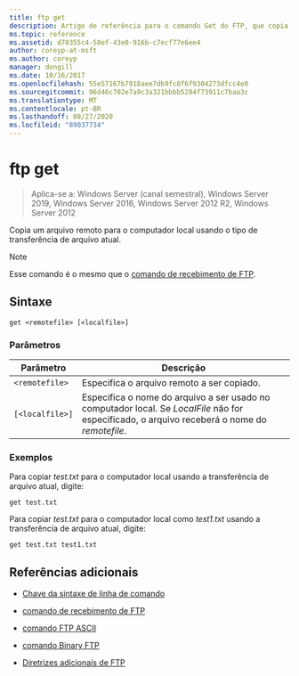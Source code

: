 ```yaml
---
title: ftp get
description: Artigo de referência para o comando Get do FTP, que copia um arquivo remoto para o computador local usando o tipo de transferência de arquivo atual.
ms.topic: reference
ms.assetid: d70355c4-58ef-43e0-916b-c7ecf77e6ee4
author: coreyp-at-msft
ms.author: coreyp
manager: dongill
ms.date: 10/16/2017
ms.openlocfilehash: 55e57167b7918aee7db9fc8f6f9304273dfcc4e0
ms.sourcegitcommit: 96d46c702e7a9c3a321bbbb5284f73911c7baa3c
ms.translationtype: MT
ms.contentlocale: pt-BR
ms.lasthandoff: 08/27/2020
ms.locfileid: "89037734"
---
```

# <a name="ftp-get"></a>ftp get

> Aplica-se a: Windows Server (canal semestral), Windows Server 2019, Windows Server 2016, Windows Server 2012 R2, Windows Server 2012

Copia um arquivo remoto para o computador local usando o tipo de transferência de arquivo atual.

> [!NOTE]
> Esse comando é o mesmo que o [comando de recebimento de FTP](ftp-recv.md).

## <a name="syntax"></a>Sintaxe

```
get <remotefile> [<localfile>]
```

### <a name="parameters"></a>Parâmetros

| Parâmetro | Descrição |
| --------- | ----------- |
| `<remotefile>` | Especifica o arquivo remoto a ser copiado. |
| `[<localfile>]` | Especifica o nome do arquivo a ser usado no computador local. Se *LocalFile* não for especificado, o arquivo receberá o nome do *remotefile*. |

### <a name="examples"></a>Exemplos

Para copiar *test.txt* para o computador local usando a transferência de arquivo atual, digite:

```
get test.txt
```

Para copiar *test.txt* para o computador local como *test1.txt* usando a transferência de arquivo atual, digite:

```
get test.txt test1.txt
```

## <a name="additional-references"></a>Referências adicionais

- [Chave da sintaxe de linha de comando](command-line-syntax-key.md)

- [comando de recebimento de FTP](ftp-recv.md)

- [comando FTP ASCII](ftp-ascii.md)

- [comando Binary FTP](ftp-binary.md)

- [Diretrizes adicionais de FTP](/previous-versions/orphan-topics/ws.10/cc756013(v=ws.10))
